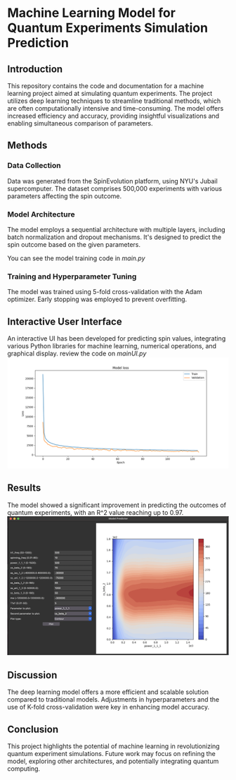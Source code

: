 
# Machine Learning Model for Quantum Experiments Simulation Prediction

## Introduction

This repository contains the code and documentation for a machine learning project aimed at simulating quantum experiments. The project utilizes deep learning techniques to streamline traditional methods, which are often computationally intensive and time-consuming. The model offers increased efficiency and accuracy, providing insightful visualizations and enabling simultaneous comparison of parameters.

## Methods

### Data Collection
Data was generated from the SpinEvolution platform, using NYU's Jubail supercomputer. The dataset comprises 500,000 experiments with various parameters affecting the spin outcome.

### Model Architecture
The model employs a sequential architecture with multiple layers, including batch normalization and dropout mechanisms. It's designed to predict the spin outcome based on the given parameters.

You can see the model training code in *main.py*

### Training and Hyperparameter Tuning
The model was trained using 5-fold cross-validation with the Adam optimizer. Early stopping was employed to prevent overfitting.

## Interactive User Interface
An interactive UI has been developed for predicting spin values, integrating various Python libraries for machine learning, numerical operations, and graphical display.
review the code on *mainUI.py*
![Hello37 Image](./images/hello37.png)

## Results
The model showed a significant improvement in predicting the outcomes of quantum experiments, with an R^2 value reaching up to 0.97.
![User Image](./images/user.png)

## Discussion
The deep learning model offers a more efficient and scalable solution compared to traditional models. Adjustments in hyperparameters and the use of K-fold cross-validation were key in enhancing model accuracy.

## Conclusion
This project highlights the potential of machine learning in revolutionizing quantum experiment simulations. Future work may focus on refining the model, exploring other architectures, and potentially integrating quantum computing.
